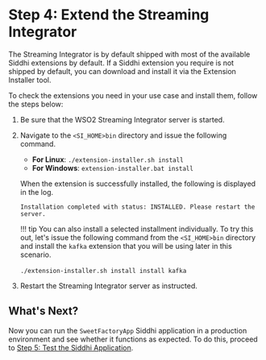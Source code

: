 # Step 4: Extend the Streaming Integrator

The Streaming Integrator is by default shipped with most of the available Siddhi extensions by default. If a Siddhi extension you require is not shipped by default, you can download and install it via the Extension Installer tool.

To check the extensions you need in your use case and install them, follow the steps below:

1. Be sure that the WSO2 Streaming Integrator server is started.

2. Navigate to the `<SI_HOME>bin` directory and issue the following command.

    - **For Linux**: `./extension-installer.sh install`<br/>
    - **For Windows**: `extension-installer.bat install`
    
    When the extension is successfully installed, the following is displayed in the log.
    
    ```
    Installation completed with status: INSTALLED. Please restart the server.
    ```
    !!! tip
        You can also install a selected installment individually. To try this out, let's issue the following command from the `<SI_HOME>bin` directory and install the `kafka` extension that you will be using later in this scenario.<br/><br/>
            `./extension-installer.sh install install kafka`
   
3. Restart the Streaming Integrator server as instructed.

## What's Next?

Now you can run the `SweetFactoryApp` Siddhi application in a production environment and see whether it functions as expected. To do this, proceed to [Step 5: Test the Siddhi Application](test-siddhi-application.md).

